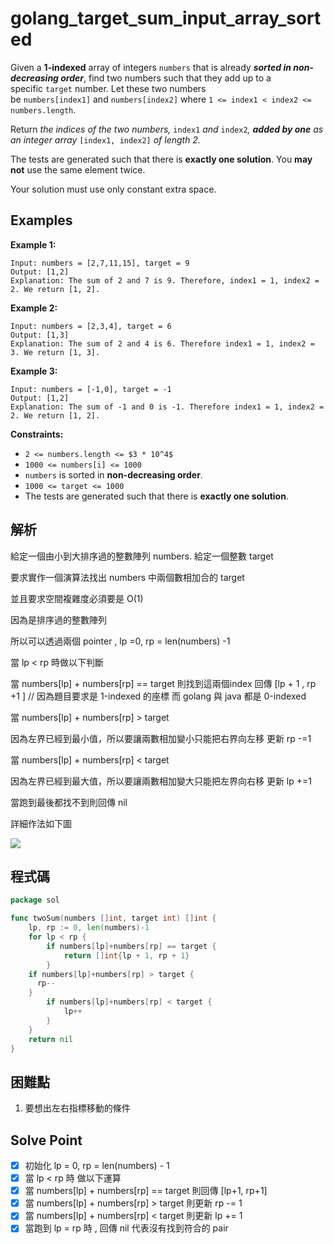 # golang_target_sum_input_array_sorted

Given a **1-indexed** array of integers `numbers` that is already ***sorted in non-decreasing order***, find two numbers such that they add up to a specific `target` number. Let these two numbers be `numbers[index1]` and `numbers[index2]` where `1 <= index1 < index2 <= numbers.length`.

Return *the indices of the two numbers,* `index1` *and* `index2`*, **added by one** as an integer array* `[index1, index2]` *of length 2.*

The tests are generated such that there is **exactly one solution**. You **may not** use the same element twice.

Your solution must use only constant extra space.

## Examples

**Example 1:**

```
Input: numbers = [2,7,11,15], target = 9
Output: [1,2]
Explanation: The sum of 2 and 7 is 9. Therefore, index1 = 1, index2 = 2. We return [1, 2].

```

**Example 2:**

```
Input: numbers = [2,3,4], target = 6
Output: [1,3]
Explanation: The sum of 2 and 4 is 6. Therefore index1 = 1, index2 = 3. We return [1, 3].

```

**Example 3:**

```
Input: numbers = [-1,0], target = -1
Output: [1,2]
Explanation: The sum of -1 and 0 is -1. Therefore index1 = 1, index2 = 2. We return [1, 2].

```

**Constraints:**

- `2 <= numbers.length <= $3 * 10^4$`
- `1000 <= numbers[i] <= 1000`
- `numbers` is sorted in **non-decreasing order**.
- `1000 <= target <= 1000`
- The tests are generated such that there is **exactly one solution**.

## 解析

給定一個由小到大排序過的整數陣列 numbers. 給定一個整數 target

要求實作一個演算法找出 numbers 中兩個數相加合的 target

並且要求空間複雜度必須要是 O(1)

因為是排序過的整數陣列

所以可以透過兩個 pointer , lp =0, rp = len(numbers) -1

當 lp < rp 時做以下判斷

當 numbers[lp] + numbers[rp] == target  則找到這兩個index 回傳 [lp + 1 , rp +1 ] // 因為題目要求是 1-indexed 的座標 而 golang 與 java 都是 0-indexed

當 numbers[lp] + numbers[rp] > target 

因為左界已經到最小值，所以要讓兩數相加變小只能把右界向左移 更新 rp -=1 

當 numbers[lp] + numbers[rp] < target  

因為左界已經到最大值，所以要讓兩數相加變大只能把左界向右移 更新 lp +=1

當跑到最後都找不到則回傳 nil

詳細作法如下圖

![](https://i.imgur.com/knDWRGn.png)

 
## 程式碼
```go
package sol

func twoSum(numbers []int, target int) []int {
	lp, rp := 0, len(numbers)-1
	for lp < rp {
		if numbers[lp]+numbers[rp] == target {
			return []int{lp + 1, rp + 1}
		}
    if numbers[lp]+numbers[rp] > target {
      rp--
    }
		if numbers[lp]+numbers[rp] < target {
			lp++
		}
	}
	return nil
}

```

## 困難點

1. 要想出左右指標移動的條件

## Solve Point

- [x]  初始化 lp = 0, rp = len(numbers) - 1
- [x]  當 lp < rp 時 做以下運算
- [x]  當 numbers[lp] + numbers[rp] == target 則回傳 [lp+1, rp+1]
- [x]  當 numbers[lp] + numbers[rp] > target 則更新 rp -= 1
- [x]  當 numbers[lp] + numbers[rp] < target 則更新 lp += 1
- [x]  當跑到 lp = rp  時 , 回傳 nil 代表沒有找到符合的 pair